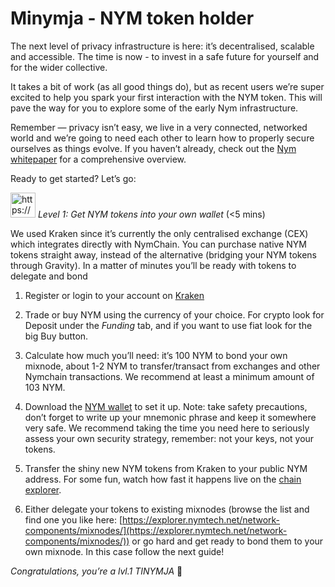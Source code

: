 # Minymja - NYM token holder

The next level of privacy infrastructure is here: it’s decentralised, scalable and accessible. The time is now - to invest in a safe future for yourself and for the wider collective. 

It takes a bit of work (as all good things do), but as recent users we’re super excited to help you spark your first interaction with the NYM token. This will pave the way for you to explore some of the early Nym infrastructure. 

Remember — privacy isn’t easy, we live in a very connected, networked world and we’re going to need each other to learn how to properly secure ourselves as things evolve. If you haven’t already, check out the [Nym whitepaper](https://nymtech.net/research/) for a comprehensive overview.

Ready to get started? Let’s go:

<img src="https://www.notion.so/icons/token_gray.svg" alt="https://www.notion.so/icons/token_gray.svg" width="40px" /> *Level 1: Get NYM tokens into your own wallet* (<5 mins)

We used Kraken since it’s currently the only centralised exchange (CEX) which integrates directly with NymChain. You can purchase native NYM tokens straight away, instead of the alternative (bridging your NYM tokens through Gravity). In a matter of minutes you’ll be ready with tokens to delegate and bond

1) Register or login to your account on [Kraken](https://www.kraken.com)

2) Trade or buy NYM using the currency of your choice. For crypto look for Deposit under the *Funding* tab, and if you want to use fiat look for the big Buy button.

3) Calculate how much you’ll need: it’s 100 NYM to bond your own mixnode, about 1-2 NYM to transfer/transact from exchanges and other Nymchain transactions. We recommend at least a minimum amount of 103 NYM.

4) Download the [NYM wallet](https://nymtech.net/download-nym-wallet/) to set it up. Note: take safety precautions, don’t forget to write up your mnemonic phrase and keep it somewhere very safe. We recommend taking the time you need here to seriously assess your own security strategy, remember: not your keys, not your tokens.

5) Transfer the shiny new NYM tokens from Kraken to your public NYM address. For some fun, watch how fast it happens live on the [chain explorer](https://nym.explorers.guru/blocks).

6) Either delegate your tokens to existing mixnodes (browse the list and find one you like here: [https://explorer.nymtech.net/network-components/mixnodes/](https://explorer.nymtech.net/network-components/mixnodes/)) or go hard and get ready to bond them to your own mixnode. In this case follow the next guide!

*Congratulations, you’re a lvl.1 TINYMJA* 🤩
